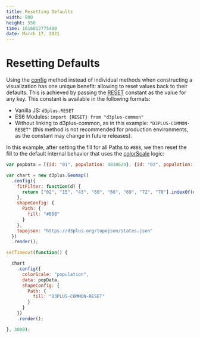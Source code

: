 ```yaml
---
title: Resetting Defaults
width: 800
height: 550
time: 1616012775400
date: March 17, 2021
---
```


[height]: 550

# Resetting Defaults

Using the [config](http://d3plus.org/docs/#BaseClass.config) method instead of individual methods when constructing a visualization has one unique benefit: allowing to reset values back to their defaults. This is achieved by passing the [RESET](https://github.com/d3plus/d3plus-common/blob/master/src/RESET.js#L5) constant as the value for any key. This constant is available in the following formats:

 * Vanilla JS: `d3plus.RESET`
 * ES6 Modules: `import {RESET} from "d3plus-common"`
 * Without linking to d3plus-common, as in this example: `"D3PLUS-COMMON-RESET"` (this method is not recommended for production environments, as the constant may change in future releases).

In this example, after setting the fill for all Paths to `#888`, we then reset the fill to the default internal behavior that uses the [colorScale](http://d3plus.org/docs/#Viz.colorScale) logic:

```js
var popData = [{id: "01", population: 4830620}, {id: "02", population: 733375}, {id: "04", population: 6641928}, {id: "05", population: 2958208}, {id: "06", population: 38421464}, {id: "08", population: 5278906}, {id: "09", population: 3593222}, {id: "10", population: 926454}, {id: "11", population: 647484}, {id: "12", population: 19645772}, {id: "13", population: 10006693}, {id: "15", population: 1406299}, {id: "16", population: 1616547}, {id: "17", population: 12873761}, {id: "18", population: 6568645}, {id: "19", population: 3093526}, {id: "20", population: 2892987}, {id: "21", population: 4397353}, {id: "22", population: 4625253}, {id: "23", population: 1329100}, {id: "24", population: 5930538}, {id: "25", population: 6705586}, {id: "26", population: 9900571}, {id: "27", population: 5419171}, {id: "28", population: 2988081}, {id: "29", population: 6045448}, {id: "30", population: 1014699}, {id: "31", population: 1869365}, {id: "32", population: 2798636}, {id: "33", population: 1324201}, {id: "34", population: 8904413}, {id: "35", population: 2084117}, {id: "36", population: 19673174}, {id: "37", population: 9845333}, {id: "38", population: 721640}, {id: "39", population: 11575977}, {id: "40", population: 3849733}, {id: "41", population: 3939233}, {id: "42", population: 12779559}, {id: "44", population: 1053661}, {id: "45", population: 4777576}, {id: "46", population: 843190}, {id: "47", population: 6499615}, {id: "48", population: 26538614}, {id: "49", population: 2903379}, {id: "50", population: 626604}, {id: "51", population: 8256630}, {id: "53", population: 6985464}, {id: "54", population: 1851420}, {id: "55", population: 5742117}, {id: "56", population: 579679}, {id: "72", population: 3583073}];

var chart = new d3plus.Geomap()
  .config({
    fitFilter: function(d) {
      return ["02", "15", "43", "60", "66", "69", "72", "78"].indexOf(d.id) < 0;
    },
    shapeConfig: {
      Path: {
        fill: "#888"
      }
    },
    topojson: "https://d3plus.org/topojson/states.json"
  })
  .render();

setTimeout(function() {

  chart
    .config({
      colorScale: "population",
      data: popData,
      shapeConfig: {
        Path: {
          fill: "D3PLUS-COMMON-RESET"
        }
      }
    })
    .render();

}, 3000);
```

